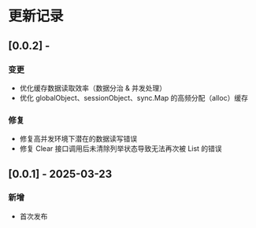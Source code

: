 # 更新记录

## [0.0.2] - 
### 变更
- 优化缓存数据读取效率（数据分治 & 并发处理）
- 优化 globalObject、sessionObject、sync.Map 的高频分配（alloc）缓存

### 修复
- 修复高并发环境下潜在的数据读写错误
- 修复 Clear 接口调用后未清除列举状态导致无法再次被 List 的错误

## [0.0.1] - 2025-03-23
### 新增
- 首次发布
